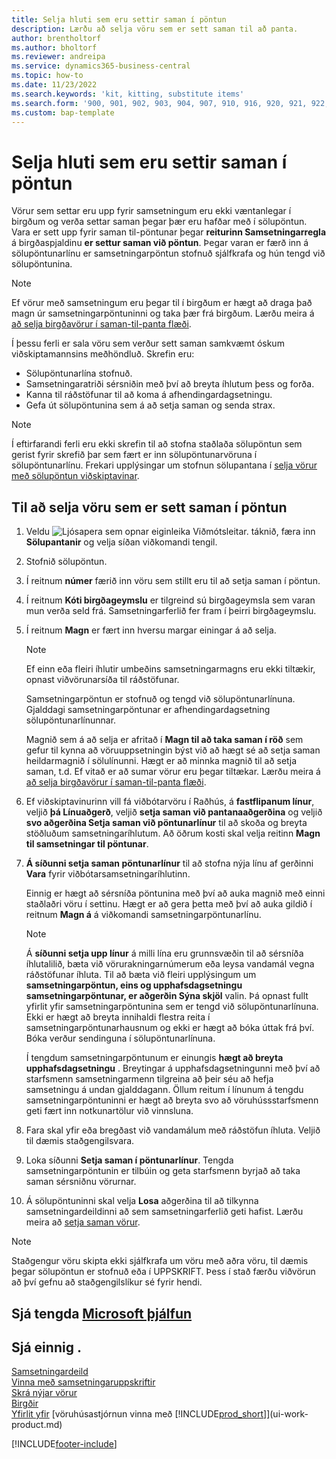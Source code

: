 ```yaml
---
title: Selja hluti sem eru settir saman í pöntun
description: Lærðu að selja vöru sem er sett saman til að panta.
author: brentholtorf
ms.author: bholtorf
ms.reviewer: andreipa
ms.service: dynamics365-business-central
ms.topic: how-to
ms.date: 11/23/2022
ms.search.keywords: 'kit, kitting, substitute items'
ms.search.form: '900, 901, 902, 903, 904, 907, 910, 916, 920, 921, 922, 923, 940, 941, 942, 930, 931, 932, 914, 915, 905'
ms.custom: bap-template
---
```

# <a name="sell-items-assembled-to-order" />Selja hluti sem eru settir saman í pöntun

Vörur sem settar eru upp fyrir samsetningum eru ekki væntanlegar í birgðum og verða settar saman þegar þær eru hafðar með í sölupöntun. Vara er sett upp fyrir saman til-pöntunar þegar  **reiturinn Samsetningarregla**  á birgðaspjaldinu  **er settur saman við pöntun**. Þegar varan er færð inn á sölupöntunarlínu er samsetningarpöntun stofnuð sjálfkrafa og hún tengd við sölupöntunina.  

> [!NOTE]  
> Ef vörur með samsetningum eru þegar til í birgðum er hægt að draga það magn úr samsetningarpöntuninni og taka þær frá birgðum. Lærðu meira á  [að selja birgðavörur í saman-til-panta flæði](assembly-how-to-sell-assemble-to-order-items-and-inventory-items-together.md).  

Í þessu ferli er sala vöru sem verður sett saman samkvæmt óskum viðskiptamannsins meðhöndluð. Skrefin eru: 

* Sölupöntunarlína stofnuð.
* Samsetningaratriði sérsniðin með því að breyta íhlutum þess og forða.
* Kanna til ráðstöfunar til að koma á afhendingardagsetningu.
* Gefa út sölupöntunina sem á að setja saman og senda strax.  

> [!NOTE]  
> Í eftirfarandi ferli eru ekki skrefin til að stofna staðlaða sölupöntun sem gerist fyrir skrefið þar sem fært er inn sölupöntunarvöruna í sölupöntunarlínu. Frekari upplýsingar um stofnun sölupantana í  [selja vörur með sölupöntun viðskiptavinar](sales-how-sell-products.md).  

## <a name="to-sell-an-item-that-is-assembled-to-order" />Til að selja vöru sem er sett saman í pöntun

1. Veldu ![Ljósapera sem opnar eiginleika Viðmótsleitar.](media/ui-search/search_small.png "Segðu mér hvað þú vilt gera") táknið, færa inn **Sölupantanir** og velja síðan viðkomandi tengil.  
2. Stofnið sölupöntun. 
3. Í reitnum **númer** færið inn vöru sem stillt eru til að setja saman í pöntun.  
4. Í reitnum **Kóti birgðageymslu** er tilgreind sú birgðageymsla sem varan mun verða seld frá. Samsetningarferlið fer fram í þeirri birgðageymslu.  
5. Í reitnum **Magn** er fært inn hversu margar einingar á að selja.  

    > [!NOTE]  
    >  Ef einn eða fleiri íhlutir umbeðins samsetningarmagns eru ekki tiltækir, opnast viðvörunarsíða til ráðstöfunar. <!-- Check whether the field help would be useful. For more information, see Assembly Availability.  -->

    Samsetningarpöntun er stofnuð og tengd við sölupöntunarlínuna. Gjalddagi samsetningarpöntunar er afhendingardagsetning sölupöntunarlínunnar.  

    Magnið sem á að selja er afritað í  **Magn til að taka saman í röð**  sem gefur til kynna að vöruuppsetningin býst við að hægt sé að setja saman heildarmagnið í sölulínunni. Hægt er að minnka magnið til að setja saman, t.d. Ef vitað er að sumar vörur eru þegar tiltækar. Lærðu meira á  [að selja birgðavörur í saman-til-panta flæði](assembly-how-to-sell-inventory-items-in-assemble-to-order-flows.md).  

6. Ef viðskiptavinurinn vill fá viðbótarvöru í Raðhús, á  **fastflipanum línur**, veljið  **þá Línuaðgerð**, veljið  **setja saman við pantanaaðgerðina**  og veljið  **svo aðgerðina Setja saman við pöntunarlínur**  til að skoða og breyta stöðluðum samsetningaríhlutum. Að öðrum kosti skal velja reitinn **Magn til samsetningar til pöntunar**.  
7.  **Á síðunni setja saman pöntunarlínur**  til að stofna nýja línu af gerðinni  **Vara**  fyrir viðbótarsamsetningaríhlutinn.  

    Einnig er hægt að sérsníða pöntunina með því að auka magnið með einni staðlaðri vöru í settinu. Hægt er að gera þetta með því að auka gildið í reitnum **Magn á** á viðkomandi samsetningarpöntunarlínu.  

    > [!NOTE]  
    >  Á  **síðunni setja upp línur**  á milli lína eru grunnsvæðin til að sérsníða íhlutalilið, bæta við vörurakningarnúmerum eða leysa vandamál vegna ráðstöfunar íhluta. Til að bæta við fleiri upplýsingum um  **samsetningarpöntun, eins og upphafsdagsetningu samsetningarpöntunar, er aðgerðin Sýna skjöl**  valin. Þá opnast fullt yfirlit yfir samsetningarpöntunina sem er tengd við sölupöntunarlínuna. Ekki er hægt að breyta innihaldi flestra reita í samsetningarpöntunarhausnum og ekki er hægt að bóka úttak frá því. Bóka verður sendinguna í sölupöntunarlínuna.  
    >
    >  Í tengdum samsetningarpöntunum er einungis  **hægt að breyta upphafsdagsetningu** . Breytingar á upphafsdagsetningunni með því að starfsmenn samsetningarmenn tilgreina að þeir séu að hefja samsetningu á undan gjalddagann. Öllum reitum í línunum á tengdu samsetningarpöntuninni er hægt að breyta svo að vöruhússstarfsmenn geti fært inn notkunartölur við vinnsluna.  

8. Fara skal yfir eða bregðast við vandamálum með ráðstöfun íhluta. Veljið til dæmis staðgengilsvara.  
9. Loka síðunni **Setja saman í pöntunarlínur**. Tengda samsetningarpöntunin er tilbúin og geta starfsmenn byrjað að taka saman sérsniðnu vörurnar.  
10. Á sölupöntuninni skal velja **Losa** aðgerðina til að tilkynna samsetningardeildinni að sem samsetningarferlið geti hafist. Lærðu meira að  [setja saman vörur](assembly-how-to-assemble-items.md).  

> [!NOTE]  
> Staðgengur vöru skipta ekki sjálfkrafa um vöru með aðra vöru, til dæmis þegar sölupöntun er stofnuð eða í UPPSKRIFT. Þess í stað færðu viðvörun að því gefnu að staðgengilslíkur sé fyrir hendi.

## <a name="see-related-microsoft-trainingtrainingmodulesassemble-to-order-dynamics-365-business-central" />Sjá tengda [Microsoft þjálfun](/training/modules/assemble-to-order-dynamics-365-business-central/)

## <a name="see-also" />Sjá einnig .

[Samsetningardeild](assembly-assemble-items.md)  
[Vinna með samsetningaruppskriftir](assembly-how-work-assembly-boms.md)  
[Skrá nýjar vörur](inventory-how-register-new-items.md)  
[Birgðir](inventory-manage-inventory.md)  
[Yfirlit yfir](design-details-warehouse-management.md)
[vöruhúsastjórnun vinna með [!INCLUDE[prod_short](includes/prod_short.md)]](ui-work-product.md)  

[!INCLUDE[footer-include](includes/footer-banner.md)]
